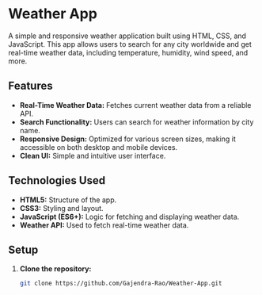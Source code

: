 # Weather App

A simple and responsive weather application built using HTML, CSS, and JavaScript. This app allows users to search for any city worldwide and get real-time weather data, including temperature, humidity, wind speed, and more.

## Features

- **Real-Time Weather Data:** Fetches current weather data from a reliable API.
- **Search Functionality:** Users can search for weather information by city name.
- **Responsive Design:** Optimized for various screen sizes, making it accessible on both desktop and mobile devices.
- **Clean UI:** Simple and intuitive user interface.

## Technologies Used

- **HTML5:** Structure of the app.
- **CSS3:** Styling and layout.
- **JavaScript (ES6+):** Logic for fetching and displaying weather data.
- **Weather API:** Used to fetch real-time weather data.

## Setup

1. **Clone the repository:**
   ```bash
   git clone https://github.com/Gajendra-Rao/Weather-App.git
